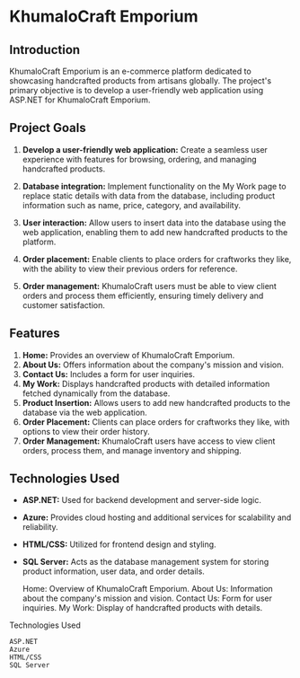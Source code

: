 # KhumaloCraft Emporium

## Introduction

KhumaloCraft Emporium is an e-commerce platform dedicated to showcasing handcrafted products from artisans globally. The project's primary objective is to develop a user-friendly web application using ASP.NET for KhumaloCraft Emporium.

## Project Goals

1. **Develop a user-friendly web application:** Create a seamless user experience with features for browsing, ordering, and managing handcrafted products.

2. **Database integration:** Implement functionality on the My Work page to replace static details with data from the database, including product information such as name, price, category, and availability.

3. **User interaction:** Allow users to insert data into the database using the web application, enabling them to add new handcrafted products to the platform.

4. **Order placement:** Enable clients to place orders for craftworks they like, with the ability to view their previous orders for reference.

5. **Order management:** KhumaloCraft users must be able to view client orders and process them efficiently, ensuring timely delivery and customer satisfaction.

## Features

1. **Home:** Provides an overview of KhumaloCraft Emporium.
2. **About Us:** Offers information about the company's mission and vision.
3. **Contact Us:** Includes a form for user inquiries.
4. **My Work:** Displays handcrafted products with detailed information fetched dynamically from the database.
5. **Product Insertion:** Allows users to add new handcrafted products to the database via the web application.
6. **Order Placement:** Clients can place orders for craftworks they like, with options to view their order history.
7. **Order Management:** KhumaloCraft users have access to view client orders, process them, and manage inventory and shipping.

## Technologies Used

- **ASP.NET:** Used for backend development and server-side logic.
- **Azure:** Provides cloud hosting and additional services for scalability and reliability.
- **HTML/CSS:** Utilized for frontend design and styling.
- **SQL Server:** Acts as the database management system for storing product information, user data, and order details.



    Home: Overview of KhumaloCraft Emporium.
    About Us: Information about the company's mission and vision.
    Contact Us: Form for user inquiries.
    My Work: Display of handcrafted products with details.

Technologies Used

    ASP.NET
    Azure
    HTML/CSS
    SQL Server
